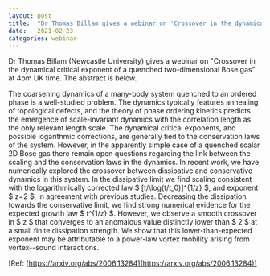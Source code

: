 ```yaml
---
layout: post
title:  "Dr Thomas Billam gives a webinar on 'Crossover in the dynamical critical exponent of a quenched two-dimensional Bose gas' (4pm UK time)"
date:   2021-02-23
categories: webinar
---
```

Dr Thomas Billam (Newcastle University) gives a webinar on "Crossover in the dynamical critical exponent of a quenched two-dimensional Bose gas" at 4pm UK time.
The abstract is below.

The coarsening dynamics of a many-body system quenched to an ordered phase is a well-studied problem. The dynamics typically features annealing of topological defects, and the theory of phase ordering kinetics predicts the emergence of scale-invariant dynamics with the correlation length as the only relevant length scale. The dynamical critical exponents, and possible logarithmic corrections, are generally tied to the conservation laws of the system. However, in the apparently simple case of a quenched scalar 2D Bose gas there remain open questions regarding the link between the scaling and the conservation laws in the dynamics. In recent work, we have numerically explored the crossover between dissipative and conservative dynamics in this system. In the dissipative limit we find scaling consistent with the logarithmically corrected law $ [t/\log(t/t_0)]^{1/z} $, and exponent $ z=2 $, in agreement with previous studies. Decreasing the dissipation towards the conservative limit, we find strong numerical evidence for the expected growth law $ t^{1/z} $. However, we observe a smooth crossover in $ z $ that converges to an anomalous value distinctly lower than $ 2 $ at a small finite dissipation strength. We show that this lower-than-expected exponent may be attributable to a power-law vortex mobility arising from vortex--sound interactions.

[Ref: [https://arxiv.org/abs/2006.13284](https://arxiv.org/abs/2006.13284)]

